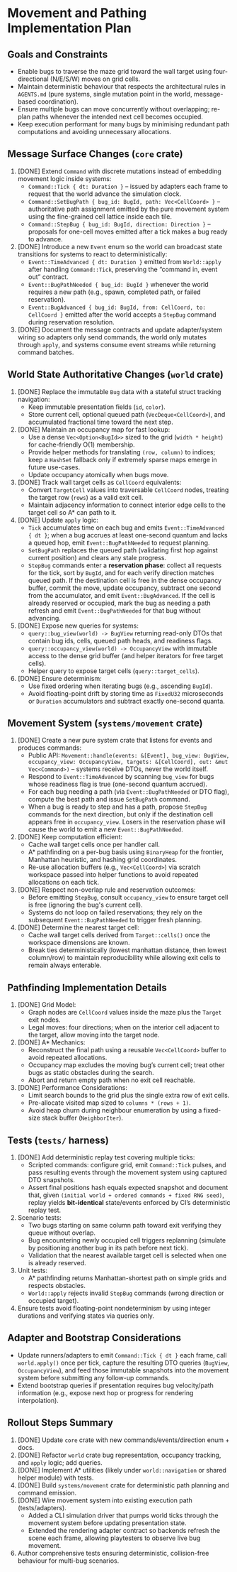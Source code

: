 # Movement and Pathing Implementation Plan

## Goals and Constraints
- Enable bugs to traverse the maze grid toward the wall target using four-directional (N/E/S/W) moves on grid cells.
- Maintain deterministic behaviour that respects the architectural rules in `AGENTS.md` (pure systems, single mutation point in the world, message-based coordination).
- Ensure multiple bugs can move concurrently without overlapping; re-plan paths whenever the intended next cell becomes occupied.
- Keep execution performant for many bugs by minimising redundant path computations and avoiding unnecessary allocations.

## Message Surface Changes (`core` crate)
1. [DONE] Extend `Command` with discrete mutations instead of embedding movement logic inside systems:
   - `Command::Tick { dt: Duration }` – issued by adapters each frame to request that the world advance the simulation clock.
   - `Command::SetBugPath { bug_id: BugId, path: Vec<CellCoord> }` – authoritative path assignment emitted by the pure movement system using the fine-grained cell lattice inside each tile.
   - `Command::StepBug { bug_id: BugId, direction: Direction }` – proposals for one-cell moves emitted after a tick makes a bug ready to advance.
2. [DONE] Introduce a new `Event` enum so the world can broadcast state transitions for systems to react to deterministically:
   - `Event::TimeAdvanced { dt: Duration }` emitted from `World::apply` after handling `Command::Tick`, preserving the “command in, event out” contract.
   - `Event::BugPathNeeded { bug_id: BugId }` whenever the world requires a new path (e.g., spawn, completed path, or failed reservation).
   - `Event::BugAdvanced { bug_id: BugId, from: CellCoord, to: CellCoord }` emitted after the world accepts a `StepBug` command during reservation resolution.
3. [DONE] Document the message contracts and update adapter/system wiring so adapters only send commands, the world only mutates through `apply`, and systems consume event streams while returning command batches.

## World State Authoritative Changes (`world` crate)
1. [DONE] Replace the immutable `Bug` data with a stateful struct tracking navigation:
   - Keep immutable presentation fields (`id`, `color`).
   - Store current cell, optional queued path (`VecDeque<CellCoord>`), and accumulated fractional time toward the next step.
2. [DONE] Maintain an occupancy map for fast lookup:
   - Use a dense `Vec<Option<BugId>>` sized to the grid (`width * height`) for cache-friendly O(1) membership.
   - Provide helper methods for translating `(row, column)` to indices; keep a `HashSet` fallback only if extremely sparse maps emerge in future use-cases.
   - Update occupancy atomically when bugs move.
3. [DONE] Track wall target cells as `CellCoord` equivalents:
   - Convert `TargetCell` values into traversable `CellCoord` nodes, treating the target row (`rows`) as a valid exit cell.
   - Maintain adjacency information to connect interior edge cells to the target cell so A* can path to it.
4. [DONE] Update `apply` logic:
   - `Tick` accumulates time on each bug and emits `Event::TimeAdvanced { dt }`; when a bug accrues at least one-second quantum and lacks a queued hop, emit `Event::BugPathNeeded` to request planning.
   - `SetBugPath` replaces the queued path (validating first hop against current position) and clears any stale progress.
   - `StepBug` commands enter a **reservation phase**: collect all requests for the tick, sort by `BugId`, and for each verify direction matches queued path. If the destination cell is free in the dense occupancy buffer, commit the move, update occupancy, subtract one second from the accumulator, and emit `Event::BugAdvanced`. If the cell is already reserved or occupied, mark the bug as needing a path refresh and emit `Event::BugPathNeeded` for that bug without advancing.
5. [DONE] Expose new queries for systems:
   - `query::bug_view(world) -> BugView` returning read-only DTOs that contain bug ids, cells, queued path heads, and readiness flags.
   - `query::occupancy_view(world) -> OccupancyView` with immutable access to the dense grid buffer (and helper iterators for free target cells).
   - Helper query to expose target cells (`query::target_cells`).
6. [DONE] Ensure determinism:
   - Use fixed ordering when iterating bugs (e.g., ascending `BugId`).
   - Avoid floating-point drift by storing time as `FixedU32` microseconds or `Duration` accumulators and subtract exactly one-second quanta.

## Movement System (`systems/movement` crate)
1. [DONE] Create a new pure system crate that listens for events and produces commands:
   - Public API: `Movement::handle(events: &[Event], bug_view: BugView, occupancy_view: OccupancyView, targets: &[CellCoord], out: &mut Vec<Command>)` – systems receive DTOs, never the world itself.
   - Respond to `Event::TimeAdvanced` by scanning `bug_view` for bugs whose readiness flag is true (one-second quantum accrued).
   - For each bug needing a path (via `Event::BugPathNeeded` or DTO flag), compute the best path and issue `SetBugPath` command.
   - When a bug is ready to step and has a path, propose `StepBug` commands for the next direction, but only if the destination cell appears free in `occupancy_view`. Losers in the reservation phase will cause the world to emit a new `Event::BugPathNeeded`.
2. [DONE] Keep computation efficient:
   - Cache wall target cells once per handler call.
   - A* pathfinding on a per-bug basis using `BinaryHeap` for the frontier, Manhattan heuristic, and hashing grid coordinates.
   - Re-use allocation buffers (e.g., `Vec<CellCoord>`) via scratch workspace passed into helper functions to avoid repeated allocations on each tick.
3. [DONE] Respect non-overlap rule and reservation outcomes:
   - Before emitting `StepBug`, consult `occupancy_view` to ensure target cell is free (ignoring the bug's current cell).
   - Systems do not loop on failed reservations; they rely on the subsequent `Event::BugPathNeeded` to trigger fresh planning.
4. [DONE] Determine the nearest target cell:
   - Cache wall target cells derived from `Target::cells()` once the workspace dimensions are known.
   - Break ties deterministically (lowest manhattan distance, then lowest column/row) to maintain reproducibility while allowing
     exit cells to remain always enterable.

## Pathfinding Implementation Details
1. [DONE] Grid Model:
   - Graph nodes are `CellCoord` values inside the maze plus the `Target` exit nodes.
   - Legal moves: four directions; when on the interior cell adjacent to the target, allow moving into the target node.
2. [DONE] A* Mechanics:
   - Reconstruct the final path using a reusable `Vec<CellCoord>` buffer to avoid repeated allocations.
   - Occupancy map excludes the moving bug’s current cell; treat other bugs as static obstacles during the search.
   - Abort and return empty path when no exit cell reachable.
3. [DONE] Performance Considerations:
   - Limit search bounds to the grid plus the single extra row of exit cells.
   - Pre-allocate visited map sized to `columns * (rows + 1)`.
   - Avoid heap churn during neighbour enumeration by using a fixed-size stack buffer (`NeighborIter`).

## Tests (`tests/` harness)
1. [DONE] Add deterministic replay test covering multiple ticks:
   - Scripted commands: configure grid, emit `Command::Tick` pulses, and pass resulting events through the movement system using captured DTO snapshots.
   - Assert final positions hash equals expected snapshot and document that, given `(initial world + ordered commands + fixed RNG seed)`, replay yields **bit-identical** state/events enforced by CI’s deterministic replay test.
2. Scenario tests:
   - Two bugs starting on same column path toward exit verifying they queue without overlap.
   - Bug encountering newly occupied cell triggers replanning (simulate by positioning another bug in its path before next tick).
   - Validation that the nearest available target cell is selected when one is already reserved.
3. Unit tests:
   - A* pathfinding returns Manhattan-shortest path on simple grids and respects obstacles.
   - `World::apply` rejects invalid `StepBug` commands (wrong direction or occupied target).
4. Ensure tests avoid floating-point nondeterminism by using integer durations and verifying states via queries only.

## Adapter and Bootstrap Considerations
- Update runners/adapters to emit `Command::Tick { dt }` each frame, call `world.apply()` once per tick, capture the resulting DTO queries (`BugView`, `OccupancyView`), and feed those immutable snapshots into the movement system before submitting any follow-up commands.
- Extend bootstrap queries if presentation requires bug velocity/path information (e.g., expose next hop or progress for rendering interpolation).

## Rollout Steps Summary
1. [DONE] Update `core` crate with new commands/events/direction enum + docs.
2. [DONE] Refactor `world` crate bug representation, occupancy tracking, and `apply` logic; add queries.
3. [DONE] Implement A* utilities (likely under `world::navigation` or shared helper module) with tests.
4. [DONE] Build `systems/movement` crate for deterministic path planning and command emission.
5. [DONE] Wire movement system into existing execution path (tests/adapters).
   - Added a CLI simulation driver that pumps world ticks through the movement system before updating presentation state.
   - Extended the rendering adapter contract so backends refresh the scene each frame, allowing playtesters to observe live bug movement.
6. Author comprehensive tests ensuring deterministic, collision-free behaviour for multi-bug scenarios.
